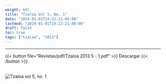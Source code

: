 ```yaml
---
weight: 601
title: "Tzaloa Vol 5, No. 1"
date: "2024-01-01T19:22:21-06:00"
lastmod: "2024-01-01T19:22:21-06:00"
draft: false
toc: true
tags: ["tzaloa", "2013"]
---
```

- - - - - - - - -
{{< button file="Revistas/pdf/Tzaloa 2013 5 - 1.pdf" >}}   Descargar {{< /button >}} 
######
![Tzaloa vol 5, no. 1](images/portada/5-1.jpeg)